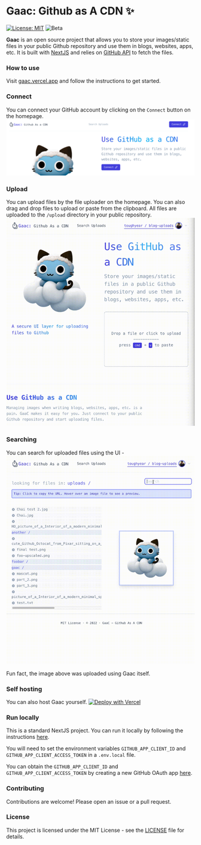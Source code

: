 # Gaac: Github as A CDN :sparkles:
[![License: MIT](https://img.shields.io/badge/License-MIT-brightgreen.svg)](https://opensource.org/licenses/MIT) ![Beta](https://img.shields.io/badge/version-beta-blueviolet)

**Gaac** is an open source project that allows you to store your images/static files in your public Github repository and use them in blogs, websites, apps, etc. It is built with [NextJS](https://nextjs.org/) and relies on [GitHub API](https://docs.github.com/en/rest) to fetch the files.

### How to use
Visit [gaac.vercel.app](https://gaac.vercel.app) and follow the instructions to get started.

### Connect
You can connect your GitHub account by clicking on the `Connect` button on the homepage.
![Connect](https://raw.githubusercontent.com/toughyear/blog-uploads/main/uploads/gaac/connect.png)

### Upload
You can upload files by the file uploader on the homepage. You can also drag and drop files to upload or paste from the clipboard. All files are uploaded to the `/upload` directory in your public repository.
![Upload via Gaac](https://raw.githubusercontent.com/toughyear/blog-uploads/main/uploads/gaac/upload.gif)

### Searching
You can search for uploaded files using the UI -
![Search In Gaac](https://raw.githubusercontent.com/toughyear/blog-uploads/main/uploads/gaac/search.gif)

Fun fact, the image above was uploaded using Gaac itself.
### Self hosting
You can also host Gaac yourself.
[![Deploy with Vercel](https://vercel.com/button)](https://vercel.com/new/clone?repository-url=https%3A%2F%2Fgithub.com%2Ftoughyear%2Fgaac)

### Run locally
This is a standard NextJS project. You can run it locally by following the instructions [here](https://nextjs.org/docs/getting-started).

You will need to set the environment variables `GITHUB_APP_CLIENT_ID` and `GITHUB_APP_CLIENT_ACCESS_TOKEN` in a `.env.local` file.

You can obtain the `GITHUB_APP_CLIENT_ID` and `GITHUB_APP_CLIENT_ACCESS_TOKEN` by creating a new GitHub OAuth app [here](https://docs.github.com/en/developers/apps/building-github-apps/creating-a-github-app).

### Contributing

Contributions are welcome! Please open an issue or a pull request.

### License

This project is licensed under the MIT License - see the [LICENSE](LICENSE.txt) file for details.
